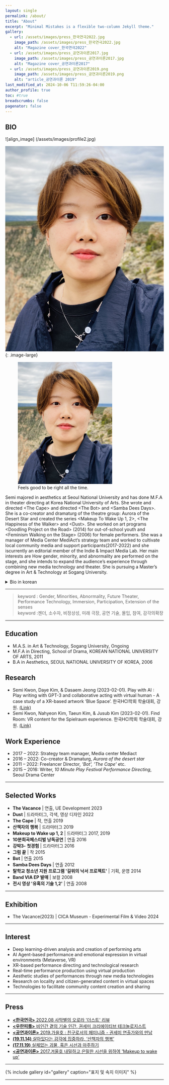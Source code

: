 ```yaml
---
layout: single
permalink: /about/
title: "About"
excerpt: "Minimal Mistakes is a flexible two-column Jekyll theme."
gallery:
  - url: /assets/images/press_한국연극2022.jpg
    image_path: /assets/images/press_한국연극2022.jpg
    alt: "Magazine cover_한국연극2022"
  - url: /assets/images/press_공연과이론2017.jpg
    image_path: /assets/images/press_공연과이론2017.jpg
    alt: "Magazine cover_공연과이론2017"
  - url: /assets/images/press_공연과이론2019.png
    image_path: /assets/images/press_공연과이론2019.png
    alt: "article_공연과이론 2019"
last_modified_at: 2024-10-06 T11:59:26-04:00
author_profile: true
toc: #true
breadscrumbs: false
pagenator: false
---
```



## BIO
![align_image] (/assets/images/profile2.jpg)

![profile_image](/assets/images/profile2.jpg){: .image-large}


<figure style="width: 300px" class="align-right">
  <img src="/assets/images/profile2.jpg" alt="">
  <figcaption>Feels good to be right all the time.</figcaption>
</figure> 

Semi majored in aesthetics at Seoul National University and has done M.F.A in theater directing at Korea National University of Arts. She wrote and directed \<The Cape\> and directed \<The Bot\> and \<Samba Dees Days\>. She is a co-creator and dramaturg of the theatre group: Aurora of the Desert Star and created the series \<Makeup To Wake Up 1, 2\>, \<The Happiness of the Walker\> and \<Dust\>. She worked on art programs \<Doodling Project on the Road\> (2014) for out-of-school youth and \<Feminism Walking on the Stage\> (2006) for female performers.
She was a manager of Media Center MediAct‘s strategy team and worked to cultivate local community media and support participants(2017-2022) and she iscurrently an editorial member of the Indie & Impact Media Lab. 
Her main interests are How gender, minority, and abnormality are performed on the stage, and she intends to expand the audience’s experience through combining new media technology and theater.  She is pursuing a Master’s degree in Art & Technology at Sogang University.


<details>
<summary>Bio in korean</summary>
<div markdown="1">       

권세미는 연극연출가, 드라마터그 및 극작가이다. 서울대학교에서 미학을, 한국예술종합학교 전문사에서 연극연출을 전공하였다. '망토'를 쓰고 연출했고, 그 외에도 , '봇','samba dees days'등을 연출했다. 그녀는 현재 공동창작집단인 ‘사막별의오로라’에서 '메이크업투웨이크업 1,2','산책자의 행복','더스트' 등의 공동창작 및 드라마터그를 맡았다. 또한 탈학교 청소년을 위한 예술 프로그램'길 위의 낙서 프로젝트'(2014), 여성 공연인을 위한 '무대를 활보하는 여성주의'(2006)를 기획했다.    
2017~2022 영상미디어센터에서 전략사업팀장으로 근무하면서 지역 공동체미디어 지원, 마을미디어 생태계 조성 사업을 운영하, 지역 커뮤니티 미디어를 육성하고 참여자를 지원하는 일을 했으며, 현재 인디&임팩트미디어 뉴스레터 편집위원이다.  

그녀의 주요 관심사는 젠더, 소수자, 비정상성이 무대에서 수행되는 방식이며, 뉴미디어 기술과 극장의 결합을 통해 관객의 경험을 강화하고 관객의 범주를 확장하고자 한다. 현재 서강대학교 대학원에서 아트&테크놀로지를 공부하고 있다.

</div>
</details>

---

> keyword : Gender, Minorities, Abnormality, Future Theater, Performance Technology, Immersion, Participation, Extension of the senses   
keyword :젠더, 소수자, 비정상성, 미래 극장, 공연 기술, 몰입, 참여, 감각의확장

---

  

## Education
- M.A.S. in Art & Technology, Sogang University, Ongoing
- M.F.A in Directing, School of Drama, KOREAN NATIONAL UNIVERSITY OF ARTS, 2011
- B.A in Aesthetics, SEOUL NATIONAL UNIVERSITY OF KOREA, 2006

  
## Research
- Semi Kwon, Daye Kim, & Dasaem Jeong (2023-02-01). Play with AI : Play writing with GPT-3 and collaborative acting with virtual human - A case study of a XR-based artwork ‘Blue Space’. 한국HCI학회 학술대회, 강원. [(Link)](https://www.dbpia.co.kr/journal/articleDetail?nodeId=NODE11229896)
- Semi Kwon, Nahyeon Kim, Taeun Kim, & Jusub Kim (2023-02-01). Find Room: VR content for the Spielraum experience. 한국HCI학회 학술대회, 강원. [(Link)](https://www.dbpia.co.kr/journal/articleDetail?nodeId=NODE11229885)


## Work Experience
- 2017 – 2022: Strategy team manager, Media center Mediact
- 2016 – 2022: Co-creator & Dramaturg, *Aurora of the desert star*
- 2011 – 2022: Freelancer Director, *'Bot', 'The Cape'* etc.
- 2015 – 2016: Writer, *10 Minute Play Festival Performance Directing*, Seoul Drama Center
  
  
---
## Selected Works
- **The Vacance** \| 연출, UE Development 2023
- **Dust** \| 드라마터그, 각색, 영상 디자인 2022
- **The Cape** \| 작, 연출 2019
- **산책자의 행복** \| 드라마터그 2019
- **Makeup to Wake up 1, 2** \| 드라마터그 2017, 2019
- **10분희곡페스티벌 낭독공연** \| 연출 2016
- **강박3- 첫경험** \| 드라마터그 2016
- **그럼 끝** \| 작 2015
- **Bot** \| 연출 2015
- **Samba Dees Days** \| 연출 2012
- **탈학교 청소년 지원 프로그램 '길위의 낙서 프로젝트'** \| 기획, 운영 2014
- **Band VIA EP 발매** \| 보컬 2008
- **전시 영상 '유혹의 기술 1,2'** \| 연출 2008
---

## Exhibition
- The Vacance(2023) \| CICA Museum - Experimental Film & Video 2024

---

## Interest
- Deep learning-driven analysis and creation of performing arts
- AI Agent-based performance and emotional expression in virtual environments (Metaverse, VR)
- XR-based performance directing and technological research
- Real-time performance production using virtual production
- Aesthetic studies of performances through new media technologies
- Research on locality and citizen-generated content in virtual spaces
- Technologies to facilitate community content creation and sharing

---
## Press
- [**\<한국연극\>** 2022.08 사막별의 오로라 '더스트' 리뷰](http://ktheater.bravod.co.kr/sub2_1_view.html?year=2022&pid=10901&page=&search_type=&search_txt=)
- [**\<우란피플\>** 비인간 곁의 기술 인간, 권세미 크리에이티브 테크놀로지스트](http://www.wooranfdn.org/notice/inside_view.jsp?idx=210)
- [**\<공연과이론\>** 2019.가을호 : 친구로서의 페미니즘 - 권세미 연출가와의 만남](https://nightgliders.postype.com/post/8576787)
- [**(19.11.14)** 살아있다는 감각에 집중하라, ‘산책자의 행복’](http://m.kyeongin.com/view.php?key=20191113010004178)
- [**(17.11.19)** 실체없는 괴물, 혹은 시선과 마주하기](https://www.sfac.or.kr/site/theater/WZ020400/webzine_view.do?wtIdx=11488)
- [**\<공연과이론\>** 2017.겨울호 내밀하고 은밀한 시선을 위하여 'Makeup to wake up'](https://www.dbpia.co.kr/journal/articleDetail?nodeId=NODE07295490)
  
---

{% include gallery id="gallery"  caption="표지 및 속지 이미지" %}

---
